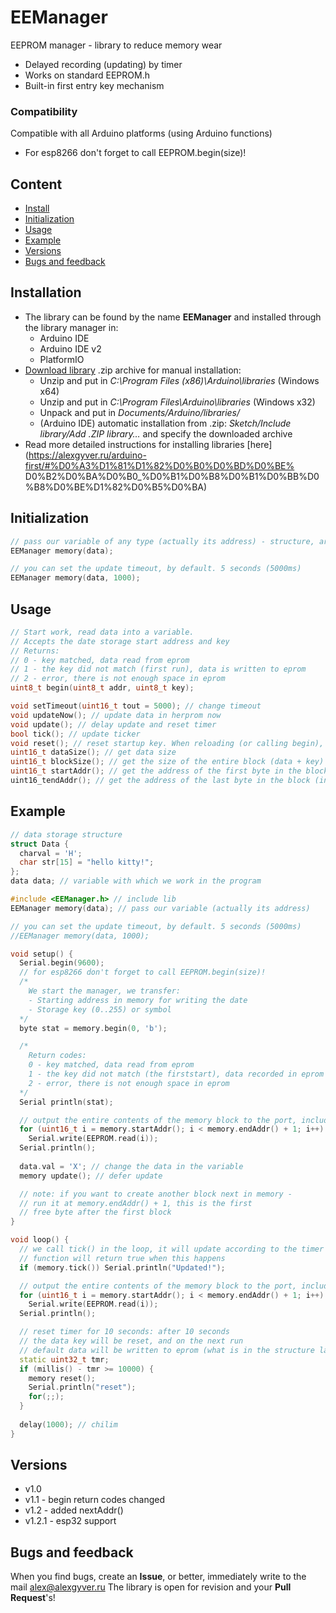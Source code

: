 # EEManager
EEPROM manager - library to reduce memory wear
- Delayed recording (updating) by timer
- Works on standard EEPROM.h
- Built-in first entry key mechanism

### Compatibility
Compatible with all Arduino platforms (using Arduino functions)
- For esp8266 don't forget to call EEPROM.begin(size)!

## Content
- [Install](#install)
- [Initialization](#init)
- [Usage](#usage)
- [Example](#example)
- [Versions](#versions)
- [Bugs and feedback](#feedback)

<a id="install"></a>
## Installation
- The library can be found by the name **EEManager** and installed through the library manager in:
    - Arduino IDE
    - Arduino IDE v2
    - PlatformIO
- [Download library](https://github.com/GyverLibs/EEManager/archive/refs/heads/main.zip) .zip archive for manual installation:
    - Unzip and put in *C:\Program Files (x86)\Arduino\libraries* (Windows x64)
    - Unzip and put in *C:\Program Files\Arduino\libraries* (Windows x32)
    - Unpack and put in *Documents/Arduino/libraries/*
    - (Arduino IDE) automatic installation from .zip: *Sketch/Include library/Add .ZIP library…* and specify the downloaded archive
- Read more detailed instructions for installing libraries [here] (https://alexgyver.ru/arduino-first/#%D0%A3%D1%81%D1%82%D0%B0%D0%BD%D0%BE% D0%B2%D0%BA%D0%B0_%D0%B1%D0%B8%D0%B1%D0%BB%D0%B8%D0%BE%D1%82%D0%B5%D0%BA)

<a id="init"></a>
## Initialization
```cpp
// pass our variable of any type (actually its address) - structure, array, whatever
EEManager memory(data);

// you can set the update timeout, by default. 5 seconds (5000ms)
EEManager memory(data, 1000);
```

<a id="usage"></a>
## Usage
```cpp
// Start work, read data into a variable.
// Accepts the date storage start address and key
// Returns:
// 0 - key matched, data read from eprom
// 1 - the key did not match (first run), data is written to eprom
// 2 - error, there is not enough space in eprom
uint8_t begin(uint8_t addr, uint8_t key);

void setTimeout(uint16_t tout = 5000); // change timeout
void updateNow(); // update data in herprom now
void update(); // delay update and reset timer
bool tick(); // update ticker
void reset(); // reset startup key. When reloading (or calling begin), standard data will be written
uint16_t dataSize(); // get data size
uint16_t blockSize(); // get the size of the entire block (data + key)
uint16_t startAddr(); // get the address of the first byte in the block
uint16_tendAddr(); // get the address of the last byte in the block (including the key)
```

<a id="example"></a>
## Example
```cpp
// data storage structure
struct Data {
  charval = 'H';
  char str[15] = "hello kitty!";
};
data data; // variable with which we work in the program

#include <EEManager.h> // include lib
EEManager memory(data); // pass our variable (actually its address)

// you can set the update timeout, by default. 5 seconds (5000ms)
//EEManager memory(data, 1000);

void setup() {
  Serial.begin(9600);
  // for esp8266 don't forget to call EEPROM.begin(size)!
  /*
    We start the manager, we transfer:
    - Starting address in memory for writing the date
    - Storage key (0..255) or symbol
  */
  byte stat = memory.begin(0, 'b');

  /*
    Return codes:
    0 - key matched, data read from eprom
    1 - the key did not match (the firststart), data recorded in eprom
    2 - error, there is not enough space in eprom
  */
  Serial println(stat);

  // output the entire contents of the memory block to the port, including the key
  for (uint16_t i = memory.startAddr(); i < memory.endAddr() + 1; i++)
    Serial.write(EEPROM.read(i));
  Serial.println();
  
  data.val = 'X'; // change the data in the variable
  memory update(); // defer update

  // note: if you want to create another block next in memory -
  // run it at memory.endAddr() + 1, this is the first
  // free byte after the first block
}

void loop() {
  // we call tick() in the loop, it will update according to the timer
  // function will return true when this happens
  if (memory.tick()) Serial.println("Updated!");

  // output the entire contents of the memory block to the port, including the key
  for (uint16_t i = memory.startAddr(); i < memory.endAddr() + 1; i++)
    Serial.write(EEPROM.read(i));
  Serial.println();

  // reset timer for 10 seconds: after 10 seconds
  // the data key will be reset, and on the next run
  // default data will be written to eprom (what is in the structure label)
  static uint32_t tmr;
  if (millis() - tmr >= 10000) {
    memory reset();
    Serial.println("reset");
    for(;;);
  }
  
  delay(1000); // chilim
}
```

<a id="versions"></a>
## Versions
- v1.0
- v1.1 - begin return codes changed
- v1.2 - added nextAddr()
- v1.2.1 - esp32 support

<a id="feedback"></a>
## Bugs and feedback
When you find bugs, create an **Issue**, or better, immediately write to the mail [alex@alexgyver.ru](mailto:alex@alexgyver.ru)
The library is open for revision and your **Pull Request**'s!